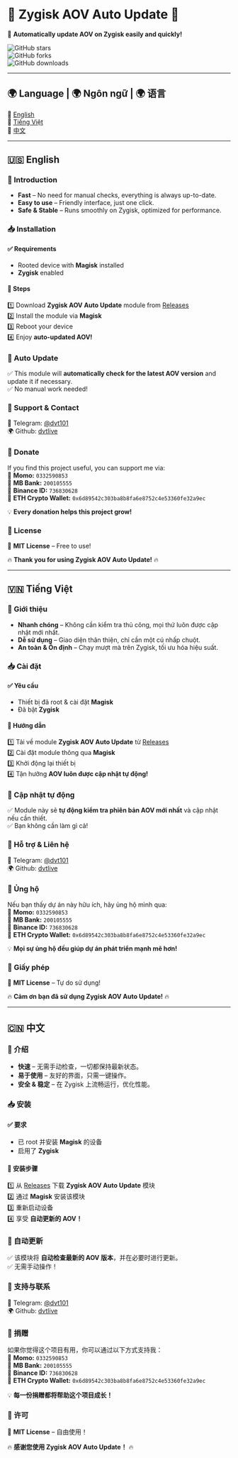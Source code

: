 # 🌟 Zygisk AOV Auto Update 🌟  
🚀 **Automatically update AOV on Zygisk easily and quickly!**  

![GitHub stars](https://img.shields.io/github/stars/dvtlive/ZYGISK-AOV-AUTO-UPDATE?style=social)  
![GitHub forks](https://img.shields.io/github/forks/dvtlive/ZYGISK-AOV-AUTO-UPDATE?style=social)  
![GitHub downloads](https://img.shields.io/github/downloads/dvtlive/ZYGISK-AOV-AUTO-UPDATE/total.svg)  

---

## 🌍 Language | 🌍 Ngôn ngữ | 🌍 语言  
🔹 [English](#-english)  
🔹 [Tiếng Việt](#-tiếng-việt)  
🔹 [中文](#-中文)  

---

## 🇺🇸 English  

### 📌 Introduction  
- **Fast** – No need for manual checks, everything is always up-to-date.  
- **Easy to use** – Friendly interface, just one click.  
- **Safe & Stable** – Runs smoothly on Zygisk, optimized for performance.  

### 📥 Installation  
#### ✅ Requirements  
- Rooted device with **Magisk** installed  
- **Zygisk** enabled  

#### 🔧 Steps  
1️⃣ Download **Zygisk AOV Auto Update** module from [Releases](https://github.com/dvtlive/ZYGISK-AOV-AUTO-UPDATE/releases)  
2️⃣ Install the module via **Magisk**  
3️⃣ Reboot your device  
4️⃣ Enjoy **auto-updated AOV!**  

### 🔄 Auto Update  
✅ This module will **automatically check for the latest AOV version** and update it if necessary.  
✅ No manual work needed!  

### 🚀 Support & Contact  
📢 Telegram: [@dvt101](https://t.me/dvt101)  
🌍 Github: [dvtlive](https://github.com/dvtlive)  

### 💖 Donate  
If you find this project useful, you can support me via:  
🔹 **Momo:** `0332590853`  
🔹 **MB Bank:** `200105555`  
🔹 **Binance ID:** `736830628`  
🔹 **ETH Crypto Wallet:** `0x6d89542c303ba8b8fa6e8752c4e53360fe32a9ec`  

💡 **Every donation helps this project grow!**  

### 📜 License  
📄 **MIT License** – Free to use!  

🔥 **Thank you for using Zygisk AOV Auto Update!** 🔥  

---

## 🇻🇳 Tiếng Việt  

### 📌 Giới thiệu  
- **Nhanh chóng** – Không cần kiểm tra thủ công, mọi thứ luôn được cập nhật mới nhất.  
- **Dễ sử dụng** – Giao diện thân thiện, chỉ cần một cú nhấp chuột.  
- **An toàn & Ổn định** – Chạy mượt mà trên Zygisk, tối ưu hóa hiệu suất.  

### 📥 Cài đặt  
#### ✅ Yêu cầu  
- Thiết bị đã root & cài đặt **Magisk**  
- Đã bật **Zygisk**  

#### 🔧 Hướng dẫn  
1️⃣ Tải về module **Zygisk AOV Auto Update** từ [Releases](https://github.com/dvtlive/ZYGISK-AOV-AUTO-UPDATE/releases)  
2️⃣ Cài đặt module thông qua **Magisk**  
3️⃣ Khởi động lại thiết bị  
4️⃣ Tận hưởng **AOV luôn được cập nhật tự động!**  

### 🔄 Cập nhật tự động  
✅ Module này sẽ **tự động kiểm tra phiên bản AOV mới nhất** và cập nhật nếu cần thiết.  
✅ Bạn không cần làm gì cả!  

### 🚀 Hỗ trợ & Liên hệ  
📢 Telegram: [@dvt101](https://t.me/dvt101)  
🌍 Github: [dvtlive](https://github.com/dvtlive)  

### 💖 Ủng hộ  
Nếu bạn thấy dự án này hữu ích, hãy ủng hộ mình qua:  
🔹 **Momo:** `0332590853`  
🔹 **MB Bank:** `200105555`  
🔹 **Binance ID:** `736830628`  
🔹 **ETH Crypto Wallet:** `0x6d89542c303ba8b8fa6e8752c4e53360fe32a9ec`  

💡 **Mọi sự ủng hộ đều giúp dự án phát triển mạnh mẽ hơn!**  

### 📜 Giấy phép  
📄 **MIT License** – Tự do sử dụng!  

🔥 **Cảm ơn bạn đã sử dụng Zygisk AOV Auto Update!** 🔥  

---

## 🇨🇳 中文  

### 📌 介绍  
- **快速** – 无需手动检查，一切都保持最新状态。  
- **易于使用** – 友好的界面，只需一键操作。  
- **安全 & 稳定** – 在 Zygisk 上流畅运行，优化性能。  

### 📥 安装  
#### ✅ 要求  
- 已 root 并安装 **Magisk** 的设备  
- 启用了 **Zygisk**  

#### 🔧 安装步骤  
1️⃣ 从 [Releases](https://github.com/dvtlive/ZYGISK-AOV-AUTO-UPDATE/releases) 下载 **Zygisk AOV Auto Update** 模块  
2️⃣ 通过 **Magisk** 安装该模块  
3️⃣ 重新启动设备  
4️⃣ 享受 **自动更新的 AOV！**  

### 🔄 自动更新  
✅ 该模块将 **自动检查最新的 AOV 版本**，并在必要时进行更新。  
✅ 无需手动操作！  

### 🚀 支持与联系  
📢 Telegram: [@dvt101](https://t.me/dvt101)  
🌍 Github: [dvtlive](https://github.com/dvtlive)  

### 💖 捐赠  
如果你觉得这个项目有用，你可以通过以下方式支持我：  
🔹 **Momo:** `0332590853`  
🔹 **MB Bank:** `200105555`  
🔹 **Binance ID:** `736830628`  
🔹 **ETH Crypto Wallet:** `0x6d89542c303ba8b8fa6e8752c4e53360fe32a9ec`  

💡 **每一份捐赠都将帮助这个项目成长！**  

### 📜 许可  
📄 **MIT License** – 自由使用！  

🔥 **感谢您使用 Zygisk AOV Auto Update！** 🔥  
